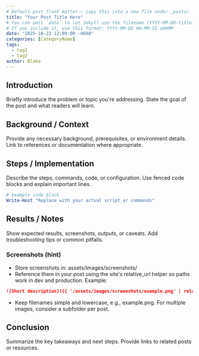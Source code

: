 ```yaml
---
# Default post front matter — copy this into a new file under _posts/
title: "Your Post Title Here"
# You can omit `date` to let Jekyll use the filename (YYYY-MM-DD-title.md).
# If you include it, use this format: YYYY-MM-DD HH:MM:SS ±HHMM
date: "2025-10-23 12:00:00 -0600"
categories: [CategoryName]
tags:
  - tag1
  - tag2
author: Blake
---
```


## Introduction

Briefly introduce the problem or topic you're addressing. State the goal of the post and what readers will learn.

## Background / Context

Provide any necessary background, prerequisites, or environment details. Link to references or documentation where appropriate.

## Steps / Implementation

Describe the steps, commands, code, or configuration. Use fenced code blocks and explain important lines.

```powershell
# example code block
Write-Host "Replace with your actual script or commands"
```

## Results / Notes

Show expected results, screenshots, outputs, or caveats. Add troubleshooting tips or common pitfalls.

### Screenshots (hint)
- Store screenshots in: assets/images/screenshots/
- Reference them in your post using the site's relative_url helper so paths work in dev and production. Example:

```markdown
![Short description]({{ '/assets/images/screenshots/example.png' | relative_url }})
```

- Keep filenames simple and lowercase, e.g., example.png. For multiple images, consider a subfolder per post.

## Conclusion

Summarize the key takeaways and next steps. Provide links to related posts or resources.

<!-- Optional: If you want a per-post contact callout, remove this comment and add content here.
     Otherwise rely on site-wide contact/social links (header/footer) handled by the theme/post-meta. -->